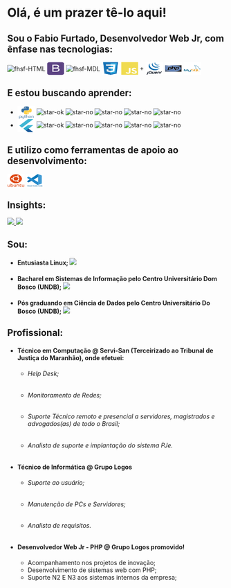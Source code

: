 <h1>Olá, é um prazer tê-lo aqui!</h1></hr>
<h2>Sou o Fabio Furtado, Desenvolvedor Web Jr, com ênfase nas tecnologias:</h2></hr>
<div>
  <img align="center" alt="fhsf-HTML" title='HTML <img src="https://upload.wikimedia.org/wikipedia/commons/thumb/2/29/Gold_Star.svg/768px-Gold_Star.svg.png" width="10" height="10" alt="star-ok">
  <img src="https://purepng.com/public/uploads/large/purepng.com-grey-starstargeometricallydecagonconcavestardomclipartblackgrey-1421526502793oblca.png" width="10" height="10" alt="star-no">
  <img src="https://purepng.com/public/uploads/large/purepng.com-grey-starstargeometricallydecagonconcavestardomclipartblackgrey-1421526502793oblca.png" width="10" height="10" alt="star-no">
  <img src="https://purepng.com/public/uploads/large/purepng.com-grey-starstargeometricallydecagonconcavestardomclipartblackgrey-1421526502793oblca.png" width="10" height="10" alt="star-no">
  <img src="https://purepng.com/public/uploads/large/purepng.com-grey-starstargeometricallydecagonconcavestardomclipartblackgrey-1421526502793oblca.png" width="10" height="10" alt="star-no">' height="30" width="40" src="https://raw.githubusercontent.com/devicons/devicon/master/icons/html5/html5-original.svg">
  <img align="center" alt="fhsf-BS" title= "Bootstrap" height="30" width="40" src="https://raw.githubusercontent.com/devicons/devicon/master/icons/bootstrap/bootstrap-plain.svg">
  <img align="center" alt="fhsf-MDL" title= "Material Design Lite" height="30" width="30" src="https://getmdl.io/assets/favicon.png">
  <img align="center" alt="fhsf-CSS" title="CSS" height="30" width="40" src="https://raw.githubusercontent.com/devicons/devicon/master/icons/css3/css3-original.svg">
  <img align="center" alt="fhsf-JS"  title="Javascript" height="30" width="40" src="https://raw.githubusercontent.com/devicons/devicon/master/icons/javascript/javascript-plain.svg"> + 
  <img align="center" alt="fhsf-JQuery"  title="JQuery" height="30" width="40" src="https://raw.githubusercontent.com/devicons/devicon/master/icons/jquery/jquery-original-wordmark.svg">
  <img align="center" alt="fhsf-PHP" title="PHP" height="30" width="40" src="https://raw.githubusercontent.com/devicons/devicon/master/icons/php/php-original.svg">
  <img align="center" alt="fhsf-MySQL" title="MySQL" height="30" width="40" src="https://raw.githubusercontent.com/devicons/devicon/master/icons/mysql/mysql-original-wordmark.svg">
</div>
<h2>E estou buscando aprender:</h2>
<div>
    <ul>
        <li>
            <img align="center" alt="fhsf-Python" title="Python" height="30" width="40" src="https://raw.githubusercontent.com/devicons/devicon/master/icons/python/python-original-wordmark.svg">
            <img src="https://upload.wikimedia.org/wikipedia/commons/thumb/2/29/Gold_Star.svg/768px-Gold_Star.svg.png" width="10" height="10" alt="star-ok">
            <img src="https://purepng.com/public/uploads/large/purepng.com-grey-starstargeometricallydecagonconcavestardomclipartblackgrey-1421526502793oblca.png" width="10" height="10" alt="star-no">
            <img src="https://purepng.com/public/uploads/large/purepng.com-grey-starstargeometricallydecagonconcavestardomclipartblackgrey-1421526502793oblca.png" width="10" height="10" alt="star-no">
            <img src="https://purepng.com/public/uploads/large/purepng.com-grey-starstargeometricallydecagonconcavestardomclipartblackgrey-1421526502793oblca.png" width="10" height="10" alt="star-no">
            <img src="https://purepng.com/public/uploads/large/purepng.com-grey-starstargeometricallydecagonconcavestardomclipartblackgrey-1421526502793oblca.png" width="10" height="10" alt="star-no">
        </li>
        <li>
            <img align="center" alt="fhsf-Flutter" title="Flutter" height="30" width="40" src="https://raw.githubusercontent.com/devicons/devicon/master/icons/flutter/flutter-original.svg">
            <img src="https://upload.wikimedia.org/wikipedia/commons/thumb/2/29/Gold_Star.svg/768px-Gold_Star.svg.png" width="10" height="10" alt="star-ok">
            <img src="https://purepng.com/public/uploads/large/purepng.com-grey-starstargeometricallydecagonconcavestardomclipartblackgrey-1421526502793oblca.png" width="10" height="10" alt="star-no">
            <img src="https://purepng.com/public/uploads/large/purepng.com-grey-starstargeometricallydecagonconcavestardomclipartblackgrey-1421526502793oblca.png" width="10" height="10" alt="star-no">
            <img src="https://purepng.com/public/uploads/large/purepng.com-grey-starstargeometricallydecagonconcavestardomclipartblackgrey-1421526502793oblca.png" width="10" height="10" alt="star-no">
            <img src="https://purepng.com/public/uploads/large/purepng.com-grey-starstargeometricallydecagonconcavestardomclipartblackgrey-1421526502793oblca.png" width="10" height="10" alt="star-no">
        </li>
    </ul>
</div>
<h2>E utilizo como ferramentas de apoio ao desenvolvimento:</h2></hr>
<div>
  <img align="center" alt="fhsf-Linux" title="Linux" height="30" width="40" src="https://raw.githubusercontent.com/devicons/devicon/master/icons/ubuntu/ubuntu-plain-wordmark.svg">
  <img align="center" alt="fhsf-VSCode" title="VSCode" height="30" width="40" src="https://raw.githubusercontent.com/devicons/devicon/master/icons/vscode/vscode-original-wordmark.svg">
</div>
<h2>Insights:</h2></hr>
<div>
  <a href="https://github.com/fhsfurtado">
  <img height="180em" src="https://github-readme-stats.vercel.app/api?username=fhsfurtado&show_icons=true&theme=dracula&include_all_commits=true&count_private=true"/>
  <img height="180em" src="https://github-readme-stats.vercel.app/api/top-langs/?username=fhsfurtado&layout=compact&langs_count=7&theme=dracula"/></a>
</div>
<div>
  <h2>Sou:</h2>
  <ul>
      <li>
        <h4>Entusiasta Linux; <img src="https://cdn.jsdelivr.net/gh/devicons/devicon/icons/linux/linux-original.svg" width="25" heigth="25"/></h4>
      </li>
      <li>
        <h4>Bacharel em Sistemas de Informação pelo Centro Universitário Dom Bosco (UNDB); <img src="https://www.pngkey.com/png/full/131-1311026_school-icon-png.png" width="25" heigth="25"/></h4>
      </li>
      <li>
        <h4>Pós graduando em Ciência de Dados pelo Centro Universitário Do Bosco (UNDB); <img src="https://www.pngkey.com/png/full/131-1311026_school-icon-png.png" width="25" heigth="25""/></h4>
      </li>
  </ul>
</div>
<div>
    <h2>Profissional:</h2>
    <ul>
        <li>
            <h4>Técnico em Computação @ Servi-San <b>(Terceirizado ao Tribunal de Justiça do Maranhão)</b>, onde efetuei:</h4>
            <ul>
                <li>
                    <h6>Help Desk;</h6>
                </li>
                <li>
                    <h6>Monitoramento de Redes;</h6>
                </li>
                <li>
                    <h6>Suporte Técnico remoto e presencial a servidores, magistrados e advogados(as) de todo o Brasil;</h6>
                </li>
                <li>
                    <h6>Analista de suporte e implantação do sistema PJe.</h6>
                </li>
            </ul>
        </li>
        <li>
            <h4>Técnico de Informática @ Grupo Logos</h4>
            <ul>
                <li>
                    <h6>Suporte ao usuário;</h6>
                </li>
                <li>
                    <h6>Manutenção de PCs e Servidores;</h6>
                </li>
                <li>
                    <h6>Analista de requisitos.</h6>
                </li>
            </ul>
        </li>
        <li>
            <h4>Desenvolvedor Web Jr - PHP @ Grupo Logos <b>promovido!</b></h4>
            <ul>
                <li>
                    Acompanhamento nos projetos de inovação;
                </li>
                <li>
                    Desenvolvimento de sistemas web com PHP;
                </li>
                <li>
                    Suporte N2 E N3 aos sistemas internos da empresa;
                </li>
            </ul>
        </li>
    </ul>
</div>
